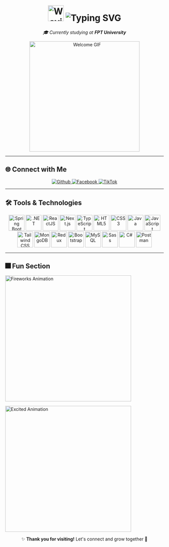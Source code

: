 <h1 align="center">
  <img src="https://media.giphy.com/media/hvRJCLFzcasrR4ia7z/giphy.gif" width="50" alt="Waving Hand">
  <img src="https://readme-typing-svg.demolab.com?font=Fira+Code&weight=700&size=30&duration=2000&pause=1000&color=00FF00&center=true&vCenter=true&width=435&lines=I'm+Phuc+Hau;Welcome+to+my+profile!" alt="Typing SVG">
</h1>

<p align="center">
  <em>🎓 Currently studying at <strong>FPT University</strong></em>
</p>
<p align="center">
  <img src="https://media1.tenor.com/m/exlorz1EKrAAAAAd/memedeck-nft.gif" alt="Welcome GIF" width="350">
</p>

---

## 🌐 Connect with Me
<p align="center">
  <a href="https://github.com/phuchau23" target="_blank">
    <img alt="Github" src="https://img.shields.io/badge/GitHub-%2312100E.svg?&style=for-the-badge&logo=Github&logoColor=white" />
  </a> 
  <a href="https://www.facebook.com/hauisme.inf/" target="_blank">
    <img alt="Facebook" src="https://img.shields.io/badge/Facebook-%231877F2.svg?&style=for-the-badge&logo=facebook&logoColor=white" />
  </a> 
  <a href="https://www.tiktok.com/@lphau204?lang=vi-VN" target="_blank">
    <img alt="TikTok" src="https://img.shields.io/badge/TikTok-%23000000.svg?&style=for-the-badge&logo=tiktok&logoColor=white" />
  </a>
</p>

---

## 🛠️ Tools & Technologies
<p align="center">
  <!-- Grouped Icons -->
  <img src="https://cdn.jsdelivr.net/gh/devicons/devicon/icons/spring/spring-original-wordmark.svg" title="Spring Boot" alt="Spring Boot" width="50" height="50" />
  <img src="https://cdn.jsdelivr.net/gh/devicons/devicon/icons/dotnetcore/dotnetcore-original.svg" title=".NET" alt=".NET" width="50" height="50" />
  <img src="https://cdn.jsdelivr.net/gh/devicons/devicon/icons/react/react-original.svg" title="ReactJS" alt="ReactJS" width="50" height="50" />
  <img src="https://cdn.jsdelivr.net/gh/devicons/devicon/icons/nextjs/nextjs-original.svg" title="Next.js" alt="Next.js" width="50" height="50" />
  <img src="https://cdn.jsdelivr.net/gh/devicons/devicon/icons/typescript/typescript-original.svg" title="TypeScript" alt="TypeScript" width="50" height="50" />
  <img src="https://cdn.jsdelivr.net/gh/devicons/devicon/icons/html5/html5-original.svg" title="HTML5" alt="HTML5" width="50" height="50" />
  <img src="https://cdn.jsdelivr.net/gh/devicons/devicon/icons/css3/css3-original.svg" title="CSS3" alt="CSS3" width="50" height="50" />
  <img src="https://cdn.jsdelivr.net/gh/devicons/devicon/icons/java/java-original.svg" title="Java" alt="Java" width="50" height="50" />
  <img src="https://cdn.jsdelivr.net/gh/devicons/devicon/icons/javascript/javascript-original.svg" title="JavaScript" alt="JavaScript" width="50" height="50" />
  <img src="https://upload.wikimedia.org/wikipedia/commons/d/d5/Tailwind_CSS_Logo.svg" title="Tailwind CSS" alt="Tailwind CSS" width="50" height="50" />
  <img src="https://cdn.jsdelivr.net/gh/devicons/devicon/icons/mongodb/mongodb-original-wordmark.svg" title="MongoDB" alt="MongoDB" width="50" height="50" />
  <img src="https://cdn.jsdelivr.net/gh/devicons/devicon/icons/redux/redux-original.svg" title="Redux" alt="Redux" width="50" height="50" />
  <img src="https://cdn.jsdelivr.net/gh/devicons/devicon/icons/bootstrap/bootstrap-original.svg" title="Bootstrap" alt="Bootstrap" width="50" height="50" />
  <img src="https://cdn.jsdelivr.net/gh/devicons/devicon/icons/mysql/mysql-original.svg" title="MySQL" alt="MySQL" width="50" height="50" />
  <img src="https://cdn.jsdelivr.net/gh/devicons/devicon/icons/sass/sass-original.svg" title="Sass" alt="Sass" width="50" height="50" />
  <img src="https://cdn.jsdelivr.net/gh/devicons/devicon/icons/csharp/csharp-original.svg" title="C#" alt="C#" width="50" height="50" />
  <img src="https://cdn.jsdelivr.net/gh/devicons/devicon/icons/postman/postman-original.svg" title="Postman" alt="Postman" width="50" height="50" />
</p>

---

## 🎆 Fun Section
<p align="center flex">
  <img src="https://media.giphy.com/media/3o7abKhOpu0NwenH3O/giphy.gif" alt="Fireworks Animation" width="400" />
</p>
 <img src="https://media1.giphy.com/media/v1.Y2lkPTc5MGI3NjExd2c2Ym9wbTR4d2d1aGV0amtuZXBtdG9yNG4wOGJrcmNzZmluYXBlcSZlcD12MV9pbnRlcm5hbF9naWZfYnlfaWQmY3Q9Zw/JIX9t2j0ZTN9S/giphy.gif" alt="Excited Animation" width="400">

<p align="center">
  ✨ <strong>Thank you for visiting!</strong> Let's connect and grow together 🚀
</p>

